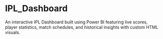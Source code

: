 # IPL_Dashboard
An interactive IPL Dashboard built using Power BI featuring live scores, player statistics, match schedules, and historical insights with custom HTML visuals.
